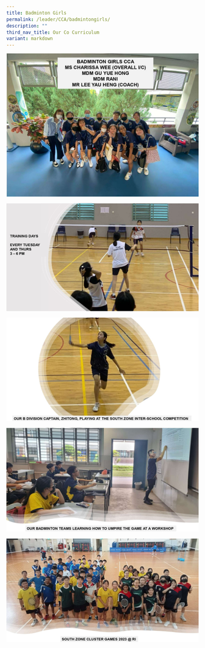 ```yaml
---
title: Badminton Girls
permalink: /leader/CCA/badmintongirls/
description: ""
third_nav_title: Our Co Curriculum
variant: markdown
---
```

![](/images/CCA/badminton%20girls_page-0001.jpg)

![](/images/CCA/badminton%20girls_page-0002.jpg)

![](/images/CCA/badminton%20girls_page-0003.jpg)

![](/images/CCA/badminton%20girls_page-0004.jpg)

![](/images/CCA/badminton%20girls_page-0005.jpg)